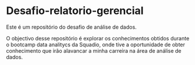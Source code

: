 # Desafio-relatorio-gerencial
Este é um repositório do desafio de análise de dados.

O objectivo desse repositório é explorar os conhecimentos obtidos durante o bootcamp data analitycs da Squadio, onde tive a oportunidade de obter conhecimento que irão alavancar a minha carreira na área de análise de dados.
